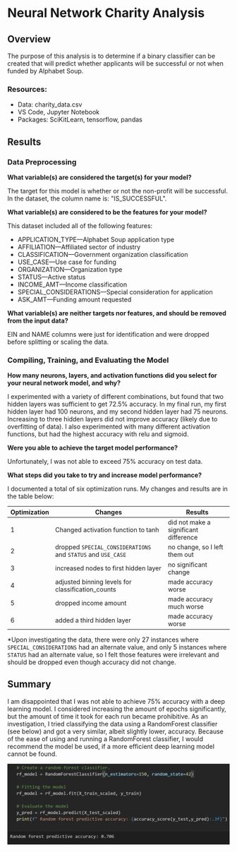 # Neural Network Charity Analysis

## Overview
The purpose of this analysis is to determine if a binary classifier can be created that will predict whether applicants will be successful or not when funded by Alphabet Soup.

### Resources:
- Data: charity_data.csv
- VS Code, Jupyter Notebook
- Packages: SciKitLearn, tensorflow, pandas

## Results 

### Data Preprocessing

**What variable(s) are considered the target(s) for your model?**

The target for this model is whether or not the non-profit will be successful.  In the dataset, the column name is: "IS_SUCCESSFUL".

**What variable(s) are considered to be the features for your model?**

This dataset included all of the following features:
- APPLICATION_TYPE—Alphabet Soup application type
- AFFILIATION—Affiliated sector of industry
- CLASSIFICATION—Government organization classification
- USE_CASE—Use case for funding
- ORGANIZATION—Organization type
- STATUS—Active status
- INCOME_AMT—Income classification
- SPECIAL_CONSIDERATIONS—Special consideration for application
- ASK_AMT—Funding amount requested

**What variable(s) are neither targets nor features, and should be removed from the input data?**

EIN and NAME columns were just for identification and were dropped before splitting or scaling the data.

### Compiling, Training, and Evaluating the Model

**How many neurons, layers, and activation functions did you select for your neural network model, and why?**

I experimented with a variety of different combinations, but found that two hidden layers was sufficient to get 72.5% accuracy.  In my final run, my first hidden layer had 100 neurons, and my second hidden layer had 75 neurons.  Increasing to three hidden layers did not improve accuracy (likely due to overfitting of data).  I also experimented with many different activation functions, but had the highest accuracy with relu and sigmoid.

**Were you able to achieve the target model performance?**

Unfortunately, I was not able to exceed 75% accuracy on test data.  

**What steps did you take to try and increase model performance?**

I documented a total of six optimization runs.  My changes and results are in the table below:

| Optimization | Changes                                 | Results                               |
| -----------  | -----------                             | -----------------
| 1            | Changed activation function to tanh     | did not make a significant difference |
| 2   | dropped `SPECIAL_CONSIDERATIONS` and `STATUS` and `USE_CASE`       | no change, so I left them out |
| 3   | increased nodes to first hidden layer        | no significant change |
| 4   | adjusted binning levels for classification_counts        | made accuracy worse |
| 5   | dropped income amount        | made accuracy much worse |
| 6   | added a third hidden layer        | made accuracy worse |

*Upon investigating the data, there were only 27 instances where `SPECIAL_CONSIDERATIONS` had an alternate value, and only 5 instances where `STATUS` had an alternate value, so I felt those features were irrelevant and should be dropped even though accuracy did not change.

## Summary

I am disappointed that I was not able to achieve 75% accuracy with a deep learning model.  I considered increasing the amount of epochs significantly, but the amount of time it took for each run became prohibitive.  As an investigation, I tried classifying the data using a RandomForest classifier (see below) and got a very similar, albeit slightly lower, accuracy.  Because of the ease of using and running a RandomForest classifier, I would recommend the model be used, if a more efficient deep learning model cannot be found.

![](Images/RF_classifier.PNG)
